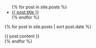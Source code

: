 <ul>
  {% for post in site.posts %}
    <li>
      <a href="{{ post.url }}">{{ post.title }}</a>
    </li>
  {% endfor %}
</ul>

{% for post in site.posts | sort post.date %}
<article>
{{ post.content }}
</article>
{% endfor %}


